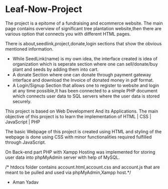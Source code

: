 # Leaf-Now-Project
The project is a epitome of a fundraising and ecommerce website. 
The main page contains overview of significant tree plantation website,then there are various option that connects you with different HTML pages.

There is about,seedlink,project,donate,login sections that show the obvious mentioned information.

- While SeedLink(name) is my own idea, the interface created is idea of organization which is seperate section where one can sell/donate/buy plant and seeds by adding them into cart.
- A donate Section where one can donate through payment gateway interface and download the Invoice of donated money in pdf format.
- A Login/Signup Section that allows one to register to website and login at any time possible,It has been connected to a simple PHP document which connects user data to SQL servers where the user data is stored securely.

This project is based on Web Development And its Applications. The main objective of this project is to learn the implementation of 
 HTML | CSS | JavaScript | PHP  

The basic Webpage of this project is created using HTML and styling of the webpage is done using CSS with minor functionalities required fulfilled through JavaScript.

On Back-end part PHP with Xampp Hosting was implemented for storing user data into phpMyAdmin server with help of MySQL.

/* htdocs folder contains account.html,account.css and account.js that are meant to be pulled and used via phpMyAdmin,Xampp host.*/

* Aman Yadav
